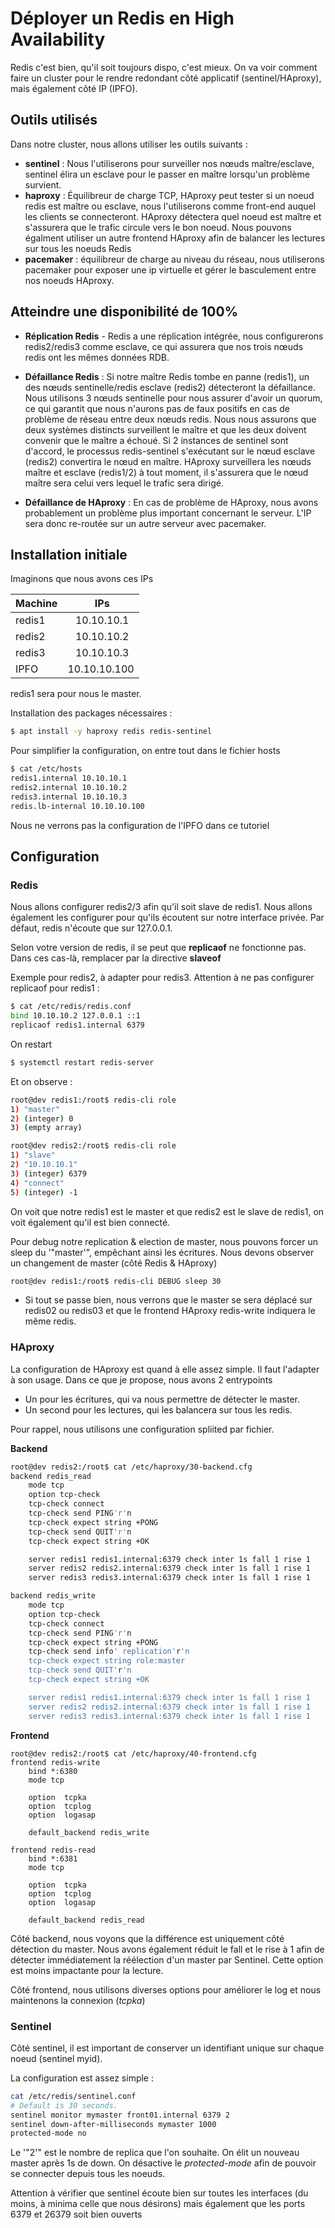 # Déployer un Redis en High Availability

Redis c'est bien, qu'il soit toujours dispo, c'est mieux. On va voir
comment faire un cluster pour le rendre redondant côté applicatif
(sentinel/HAproxy), mais également côté IP (IPFO).

## Outils utilisés

Dans notre cluster, nous allons utiliser les outils suivants :

  * **sentinel** : Nous l'utiliserons pour surveiller nos nœuds
    maître/esclave, sentinel élira un esclave pour le passer en maître
    lorsqu'un problème survient.
  * **haproxy** : Équilibreur de charge TCP, HAproxy peut tester si un
    noeud redis est maître ou esclave, nous l'utiliserons comme
    front-end auquel les clients se connecteront. HAproxy détectera quel
    noeud est maître et s'assurera que le trafic circule vers le bon
    noeud. Nous pouvons égalment utiliser un autre frontend HAproxy afin
    de balancer les lectures sur tous les noeuds Redis
  * **pacemaker** : équilibreur de charge au niveau du réseau, nous
    utiliserons pacemaker pour exposer une ip virtuelle et gérer le
    basculement entre nos noeuds HAproxy.

## Atteindre une disponibilité de 100%

  * **Réplication Redis** - Redis a une réplication intégrée, nous
    configurerons redis2/redis3 comme esclave, ce qui assurera que nos
    trois nœuds redis ont les mêmes données RDB.

  * **Défaillance Redis** : Si notre maître Redis tombe en panne
    (redis1), un des nœuds sentinelle/redis esclave (redis2) détecteront
    la défaillance. Nous utilisons 3 nœuds sentinelle pour nous assurer
    d'avoir un quorum, ce qui garantit que nous n'aurons pas de faux
    positifs en cas de problème de réseau entre deux nœuds redis. Nous
    nous assurons que deux systèmes distincts surveillent le maître et
    que les deux doivent convenir que le maître a échoué. Si 2 instances
    de sentinel sont d'accord, le processus redis-sentinel s'exécutant
    sur le nœud esclave (redis2) convertira le nœud en maître. HAproxy
    surveillera les nœuds maître et esclave (redis1/2) à tout moment, il
    s'assurera que le nœud maître sera celui vers lequel le trafic sera
    dirigé.

  * **Défaillance de HAproxy** : En cas de problème de HAproxy, nous
    avons probablement un problème plus important concernant le serveur.
    L'IP sera donc re-routée sur un autre serveur avec pacemaker.

## Installation initiale

Imaginons que nous avons ces IPs

|  Machine |   IPs         |
|----------|:-------------:|
|  redis1  |   10.10.10.1  |
|  redis2  |   10.10.10.2  |
|  redis3  |   10.10.10.3  |
|  IPFO    | 10.10.10.100  |

redis1 sera pour nous le master.

Installation des packages nécessaires :

```bash
$ apt install -y haproxy redis redis-sentinel
```

Pour simplifier la configuration, on entre tout dans le fichier hosts

```bash
$ cat /etc/hosts
redis1.internal 10.10.10.1
redis2.internal 10.10.10.2
redis3.internal 10.10.10.3
redis.lb-internal 10.10.10.100
```

Nous ne verrons pas la configuration de l'IPFO dans ce tutoriel

## Configuration

### Redis

Nous allons configurer redis2/3 afin qu'il soit slave de redis1. Nous
allons également les configurer pour qu'ils écoutent sur notre
interface privée. Par défaut, redis n'écoute que sur 127.0.0.1.

Selon votre version de redis, il se peut que **replicaof** ne fonctionne
pas. Dans ces cas-là, remplacer par la directive **slaveof**

Exemple pour redis2, à adapter pour redis3. Attention à ne pas
configurer replicaof pour redis1 :

```bash
$ cat /etc/redis/redis.conf
bind 10.10.10.2 127.0.0.1 ::1
replicaof redis1.internal 6379
```

On restart

```bash
$ systemctl restart redis-server
```

Et on observe :

```bash
root@dev redis1:/root$ redis-cli role
1) "master"
2) (integer) 0
3) (empty array)

root@dev redis2:/root$ redis-cli role
1) "slave"
2) "10.10.10.1"
3) (integer) 6379
4) "connect"
5) (integer) -1
```

On voit que notre redis1 est le master et que redis2 est le slave de
redis1, on voit également qu'il est bien connecté.

Pour debug notre replication & election de master, nous pouvons forcer
un sleep du '"master'", empêchant ainsi les écritures. Nous devons
observer un changement de master (côté Redis & HAproxy)

```bash
root@dev redis1:/root$ redis-cli DEBUG sleep 30
```

  * Si tout se passe bien, nous verrons que le master se sera déplacé
    sur redis02 ou redis03 et que le frontend HAproxy redis-write
    indiquera le même redis.

### HAproxy

La configuration de HAproxy est quand à elle assez simple. Il faut
l'adapter à son usage. Dans ce que je propose, nous avons 2 entrypoints

  * Un pour les écritures, qui va nous permettre de détecter le master.
  * Un second pour les lectures, qui les balancera sur tous les redis.

Pour rappel, nous utilisons une configuration spliited par fichier.

**Backend**

```bash
root@dev redis2:/root$ cat /etc/haproxy/30-backend.cfg
backend redis_read
    mode tcp
    option tcp-check
    tcp-check connect
    tcp-check send PING'r'n
    tcp-check expect string +PONG
    tcp-check send QUIT'r'n
    tcp-check expect string +OK

    server redis1 redis1.internal:6379 check inter 1s fall 1 rise 1
    server redis2 redis2.internal:6379 check inter 1s fall 1 rise 1
    server redis3 redis3.internal:6379 check inter 1s fall 1 rise 1

backend redis_write
    mode tcp
    option tcp-check
    tcp-check connect
    tcp-check send PING'r'n
    tcp-check expect string +PONG
    tcp-check send info' replication'r'n
    tcp-check expect string role:master
    tcp-check send QUIT'r'n
    tcp-check expect string +OK

    server redis1 redis1.internal:6379 check inter 1s fall 1 rise 1
    server redis2 redis2.internal:6379 check inter 1s fall 1 rise 1
    server redis3 redis3.internal:6379 check inter 1s fall 1 rise 1
```

**Frontend**

    root@dev redis2:/root$ cat /etc/haproxy/40-frontend.cfg
    frontend redis-write
        bind *:6380
        mode tcp

        option  tcpka
        option  tcplog
        option  logasap

        default_backend redis_write

    frontend redis-read
        bind *:6381
        mode tcp

        option  tcpka
        option  tcplog
        option  logasap

        default_backend redis_read

Côté backend, nous voyons que la différence est uniquement côté
détection du master. Nous avons également réduit le fall et le rise à 1
afin de détecter immédiatement la réélection d'un master par Sentinel.
Cette option est moins impactante pour la lecture.

Côté frontend, nous utilisons diverses options pour améliorer le log et
nous maintenons la connexion (*tcpka*)

### Sentinel

Côté sentinel, il est important de conserver un identifiant unique sur
chaque noeud (sentinel myid).

La configuration est assez simple :

```bash
cat /etc/redis/sentinel.conf
# Default is 30 seconds.
sentinel monitor mymaster front01.internal 6379 2
sentinel down-after-milliseconds mymaster 1000
protected-mode no
```

Le '"2'" est le nombre de replica que l'on souhaite. On élit un nouveau
master après 1s de down. On désactive le *protected-mode* afin de
pouvoir se connecter depuis tous les noeuds.

Attention à vérifier que sentinel écoute bien sur toutes les interfaces
(du moins, à minima celle que nous désirons) mais également que les
ports 6379 et 26379 soit bien ouverts

